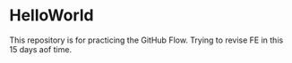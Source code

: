 # HelloWorld
This repository is for practicing the GitHub Flow.
Trying to revise FE in this 15 days aof time.
